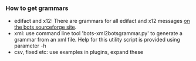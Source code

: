 ### How to get grammars ###
  * edifact and x12: There are grammars for all edifact and x12 messages [on the bots sourceforge site](http://sourceforge.net/projects/bots/files/grammars/).
  * xml: use command line tool 'bots-xml2botsgrammar.py' to generate a grammar from an xml file. Help for this utility script is provided using parameter -h
  * csv, fixed etc: use examples in plugins, expand these
